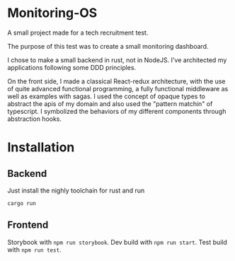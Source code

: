 # Monitoring-OS

A small project made for a tech recruitment test.

The purpose of this test was to create a small monitoring dashboard.


I chose to make a small backend in rust, not in NodeJS. I've architected my applications following some DDD principles.

On the front side, I made a classical React-redux architecture, with the use of quite advanced functional programming, a fully functional middleware as well as examples with sagas. I used the concept of opaque types to abstract the apis of my domain and also used the "pattern matchin" of typescript.
I symbolized the behaviors of my different components through abstraction hooks.

# Installation

## Backend

Just install the nighly toolchain for rust and run
```
cargo run
```

## Frontend

Storybook with `npm run storybook`.
Dev build with `npm run start`.
Test build with `npm run test`.
